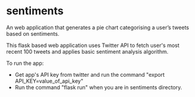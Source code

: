 # sentiments
An web application that generates a pie chart categorising a user’s tweets based on sentiments.

This flask based web application uses Twitter API to fetch user's most recent 100 tweets and applies basic sentiment analysis algorithm.

To run the app:
- Get app's API key from twitter and run the command "export API_KEY=value_of_api_key"
- Run the command "flask run" when you are in sentiments directory.
